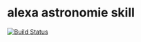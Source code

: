 # alexa astronomie skill

[![Build Status](https://travis-ci.com/corux/alexa-astronomie-skill.svg?branch=master)](https://travis-ci.com/corux/alexa-astronomie-skill)
